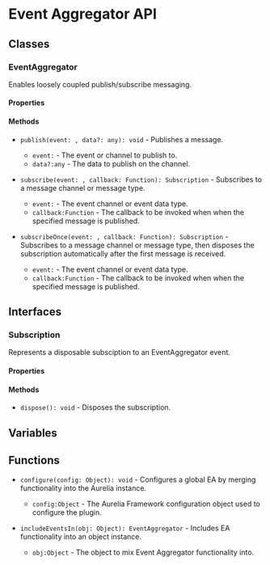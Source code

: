 # Event Aggregator API

## Classes


### EventAggregator

Enables loosely coupled publish/subscribe messaging.

#### Properties


#### Methods


* `publish(event: , data?: any): void` - Publishes a message.
  * `event:` - The event or channel to publish to.
  * `data?:any` - The data to publish on the channel.



* `subscribe(event: , callback: Function): Subscription` - Subscribes to a message channel or message type.
  * `event:` - The event channel or event data type.
  * `callback:Function` - The callback to be invoked when when the specified message is published.



* `subscribeOnce(event: , callback: Function): Subscription` - Subscribes to a message channel or message type, then disposes the subscription automatically after the first message is received.
  * `event:` - The event channel or event data type.
  * `callback:Function` - The callback to be invoked when when the specified message is published.




## Interfaces


### Subscription

Represents a disposable subsciption to an EventAggregator event.

#### Properties


#### Methods


* `dispose(): void` - Disposes the subscription.



## Variables


## Functions


* `configure(config: Object): void` - Configures a global EA by merging functionality into the Aurelia instance.
  * `config:Object` - The Aurelia Framework configuration object used to configure the plugin.



* `includeEventsIn(obj: Object): EventAggregator` - Includes EA functionality into an object instance.
  * `obj:Object` - The object to mix Event Aggregator functionality into.


